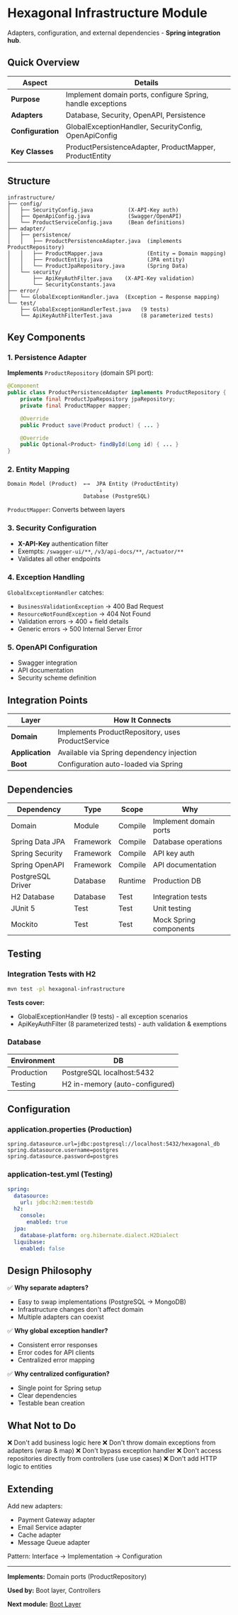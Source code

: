 # Hexagonal Infrastructure Module

Adapters, configuration, and external dependencies - **Spring integration hub**.

## Quick Overview

| Aspect            | Details                                                     |
| ----------------- | ----------------------------------------------------------- |
| **Purpose**       | Implement domain ports, configure Spring, handle exceptions |
| **Adapters**      | Database, Security, OpenAPI, Persistence                    |
| **Configuration** | GlobalExceptionHandler, SecurityConfig, OpenApiConfig       |
| **Key Classes**   | ProductPersistenceAdapter, ProductMapper, ProductEntity     |

## Structure

```
infrastructure/
├── config/
│   ├── SecurityConfig.java           (X-API-Key auth)
│   ├── OpenApiConfig.java            (Swagger/OpenAPI)
│   └── ProductServiceConfig.java     (Bean definitions)
├── adapter/
│   ├── persistence/
│   │   ├── ProductPersistenceAdapter.java  (implements ProductRepository)
│   │   ├── ProductMapper.java              (Entity ↔ Domain mapping)
│   │   ├── ProductEntity.java              (JPA entity)
│   │   └── ProductJpaRepository.java       (Spring Data)
│   └── security/
│       ├── ApiKeyAuthFilter.java    (X-API-Key validation)
│       └── SecurityConstants.java
├── error/
│   └── GlobalExceptionHandler.java  (Exception → Response mapping)
└── test/
    ├── GlobalExceptionHandlerTest.java   (9 tests)
    └── ApiKeyAuthFilterTest.java         (8 parameterized tests)
```

## Key Components

### 1. Persistence Adapter

**Implements** `ProductRepository` (domain SPI port):

```java
@Component
public class ProductPersistenceAdapter implements ProductRepository {
    private final ProductJpaRepository jpaRepository;
    private final ProductMapper mapper;

    @Override
    public Product save(Product product) { ... }

    @Override
    public Optional<Product> findById(Long id) { ... }
}
```

### 2. Entity Mapping

```
Domain Model (Product)  ←→  JPA Entity (ProductEntity)
                             ↓
                        Database (PostgreSQL)
```

`ProductMapper`: Converts between layers

### 3. Security Configuration

- **X-API-Key** authentication filter
- Exempts: `/swagger-ui/**`, `/v3/api-docs/**`, `/actuator/**`
- Validates all other endpoints

### 4. Exception Handling

`GlobalExceptionHandler` catches:

- `BusinessValidationException` → 400 Bad Request
- `ResourceNotFoundException` → 404 Not Found
- Validation errors → 400 + field details
- Generic errors → 500 Internal Server Error

### 5. OpenAPI Configuration

- Swagger integration
- API documentation
- Security scheme definition

## Integration Points

| Layer           | How It Connects                                   |
| --------------- | ------------------------------------------------- |
| **Domain**      | Implements ProductRepository, uses ProductService |
| **Application** | Available via Spring dependency injection         |
| **Boot**        | Configuration auto-loaded via Spring              |

## Dependencies

| Dependency        | Type      | Scope   | Why                    |
| ----------------- | --------- | ------- | ---------------------- |
| Domain            | Module    | Compile | Implement domain ports |
| Spring Data JPA   | Framework | Compile | Database operations    |
| Spring Security   | Framework | Compile | API key auth           |
| Spring OpenAPI    | Framework | Compile | API documentation      |
| PostgreSQL Driver | Database  | Runtime | Production DB          |
| H2 Database       | Database  | Test    | Integration tests      |
| JUnit 5           | Test      | Test    | Unit testing           |
| Mockito           | Test      | Test    | Mock Spring components |

## Testing

### Integration Tests with H2

```bash
mvn test -pl hexagonal-infrastructure
```

**Tests cover:**

- GlobalExceptionHandler (9 tests) - all exception scenarios
- ApiKeyAuthFilter (8 parameterized tests) - auth validation & exemptions

### Database

| Environment | DB                             |
| ----------- | ------------------------------ |
| Production  | PostgreSQL localhost:5432      |
| Testing     | H2 in-memory (auto-configured) |

## Configuration

### application.properties (Production)

```properties
spring.datasource.url=jdbc:postgresql://localhost:5432/hexagonal_db
spring.datasource.username=postgres
spring.datasource.password=postgres
```

### application-test.yml (Testing)

```yaml
spring:
  datasource:
    url: jdbc:h2:mem:testdb
  h2:
    console:
      enabled: true
  jpa:
    database-platform: org.hibernate.dialect.H2Dialect
  liquibase:
    enabled: false
```

## Design Philosophy

✅ **Why separate adapters?**

- Easy to swap implementations (PostgreSQL → MongoDB)
- Infrastructure changes don't affect domain
- Multiple adapters can coexist

✅ **Why global exception handler?**

- Consistent error responses
- Error codes for API clients
- Centralized error mapping

✅ **Why centralized configuration?**

- Single point for Spring setup
- Clear dependencies
- Testable bean creation

## What Not to Do

❌ Don't add business logic here
❌ Don't throw domain exceptions from adapters (wrap & map)
❌ Don't bypass exception handler
❌ Don't access repositories directly from controllers (use use cases)
❌ Don't add HTTP logic to entities

## Extending

Add new adapters:

- Payment Gateway adapter
- Email Service adapter
- Cache adapter
- Message Queue adapter

Pattern: Interface → Implementation → Configuration

---

**Implements:** Domain ports (ProductRepository)

**Used by:** Boot layer, Controllers

**Next module:** [Boot Layer](../hexagonal-boot/README.md)
